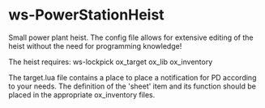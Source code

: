 # ws-PowerStationHeist
Small power plant heist. The config file allows for extensive editing of the heist without the need for programming knowledge!

The heist requires:
ws-lockpick
ox_target
ox_lib
ox_inventory 

The target.lua file contains a place to place a notification for PD according to your needs.
The definition of the 'sheet' item and its function should be placed in the appropriate ox_inventory files.
